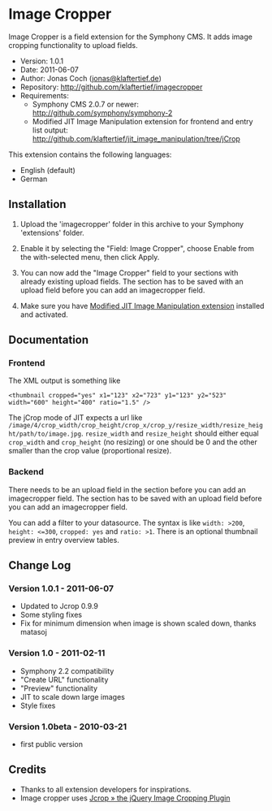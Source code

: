 # Image Cropper

Image Cropper is a field extension for the Symphony CMS. It adds image cropping functionality to upload fields.

* Version: 1.0.1
* Date: 2011-06-07
* Author: Jonas Coch (jonas@klaftertief.de)
* Repository: <http://github.com/klaftertief/imagecropper>
* Requirements:
	* Symphony CMS 2.0.7 or newer: <http://github.com/symphony/symphony-2>
	* Modified JIT Image Manipulation extension for frontend and entry list output: <http://github.com/klaftertief/jit_image_manipulation/tree/jCrop>

This extension contains the following languages:

* English (default)
* German

## Installation

1. Upload the 'imagecropper' folder in this archive to your Symphony 'extensions' folder.

2. Enable it by selecting the "Field: Image Cropper", choose Enable from the with-selected menu, then click Apply.

3. You can now add the "Image Cropper" field to your sections with already existing upload fields. The section has to be saved with an upload field before you can add an imagecropper field.

4. Make sure you have [Modified JIT Image Manipulation extension](http://github.com/klaftertief/jit_image_manipulation/tree/jCrop) installed and activated.

## Documentation

### Frontend

The XML output is something like

	<thumbnail cropped="yes" x1="123" x2="723" y1="123" y2="523" width="600" height="400" ratio="1.5" />

The jCrop mode of JIT expects a url like `/image/4/crop_width/crop_height/crop_x/crop_y/resize_width/resize_height/path/to/image.jpg`. `resize_width` and `resize_height` should either equal `crop_width` and `crop_height` (no resizing) or one should be 0 and the other smaller than the crop value (proportional resize).

### Backend

There needs to be an upload field in the section before you can add an imagecropper field. The section has to be saved with an upload field before you can add an imagecropper field.

You can add a filter to your datasource. The syntax is like `width: >200`, `height: <=300`, `cropped: yes` and `ratio: >1`.
There is an optional thumbnail preview in entry overview tables.

## Change Log

### Version 1.0.1 - 2011-06-07

* Updated to Jcrop 0.9.9
* Some styling fixes
* Fix for minimum dimension when image is shown scaled down, thanks matasoj

### Version 1.0 - 2011-02-11

* Symphony 2.2 compatibility
* "Create URL" functionality
* "Preview" functionality
* JIT to scale down large images
* Style fixes

### Version 1.0beta - 2010-03-21

* first public version

## Credits

* Thanks to all extension developers for inspirations.
* Image cropper uses [Jcrop » the jQuery Image Cropping Plugin](http://deepliquid.com/content/Jcrop.html)
